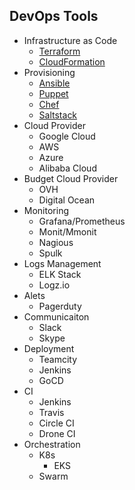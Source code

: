 ## DevOps Tools
  - Infrastructure as Code
      - [Terraform](https://www.terraform.io)
      - [CloudFormation](https://aws.amazon.com/cloudformation)
  - Provisioning    
      - [Ansible](https://ansible.com)
      - [Puppet](https://puppet.com/)
      - [Chef](https://www.chef.io/chef/)
      - [Saltstack](https://www.saltstack.com/)
  - Cloud Provider 
      - Google Cloud
      - AWS
      - Azure
      - Alibaba Cloud
  - Budget Cloud Provider
      - OVH
      - Digital Ocean
  - Monitoring 
      - Grafana/Prometheus
      - Monit/Mmonit
      - Nagious
      - Spulk
  - Logs Management 
      - ELK Stack
      - Logz.io
  - Alets 
      - Pagerduty
  - Communicaiton 
      - Slack
      - Skype
  - Deployment
      - Teamcity
      - Jenkins
      - GoCD
  - CI
      - Jenkins
      - Travis
      - Circle CI
      - Drone CI
  -  Orchestration   
      - K8s
        - EKS
      - Swarm
